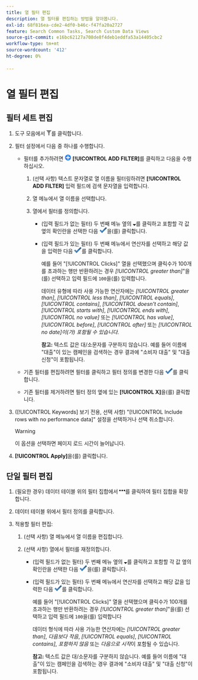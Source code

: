 ```yaml
---
title: 열 필터 편집
description: 열 필터를 편집하는 방법을 알아봅니다.
exl-id: 68f816ea-cde2-4df0-b46c-f47fa20a2727
feature: Search Common Tasks, Search Custom Data Views
source-git-commit: e16bc62127a708de8f4deb1eddfa53a14405cbc2
workflow-type: tm+mt
source-wordcount: '412'
ht-degree: 0%

---
```


# 열 필터 편집

## 필터 세트 편집

1. 도구 모음에서 ![필터](/help/search-social-commerce/assets/filter.png "필터")를 클릭합니다.

1. 필터 설정에서 다음 중 하나를 수행합니다.

   * 필터를 추가하려면 ![필터 추가](/help/search-social-commerce/assets/add.png "필터 추가") **[!UICONTROL ADD FILTER]**&#x200B;를 클릭하고 다음을 수행하십시오.

      1. (선택 사항) 텍스트 문자열로 열 이름을 필터링하려면 **[!UICONTROL ADD FILTER]** 입력 필드에 검색 문자열을 입력합니다.

      1. 열 메뉴에서 열 이름을 선택합니다.

      1. 열에서 필터를 정의합니다.

         * (입력 필드가 없는 필터) 두 번째 메뉴 옆의 ![아래쪽 화살표](/help/search-social-commerce/assets/arrow-down-expand.png "아래쪽 화살표")를 클릭하고 포함할 각 값 옆의 확인란을 선택한 다음 ![필터 업데이트](/help/search-social-commerce/assets/select.png "필터 업데이트")을(를) 클릭합니다.

         * (입력 필드가 있는 필터) 두 번째 메뉴에서 연산자를 선택하고 해당 값을 입력한 다음 ![필터 업데이트](/help/search-social-commerce/assets/select.png "필터 업데이트")를 클릭합니다.

           예를 들어 &quot;[!UICONTROL Clicks]&quot; 열을 선택했으며 클릭수가 100개를 초과하는 행만 반환하려는 경우 *[!UICONTROL greater than]*&quot;을(를) 선택하고 입력 필드에 `100`을(를) 입력합니다.

           데이터 유형에 따라 사용 가능한 연산자에는 *[!UICONTROL greater than]*, *[!UICONTROL less than]*, *[!UICONTROL equals]*, *[!UICONTROL contains]*, *[!UICONTROL doesn't contain]*, *[!UICONTROL starts with]*, *[!UICONTROL ends with]*, *[!UICONTROL no value]* 또는 *[!UICONTROL has value]*, *[!UICONTROL before]*, *[!UICONTROL after]* 또는 *[!UICONTROL no date]이(가) 포함될 수 있습니다.*

           **참고:** 텍스트 값은 대/소문자를 구분하지 않습니다. 예를 들어 이름에 &quot;대출&quot;이 있는 캠페인을 검색하는 경우 결과에 &quot;소비자 대출&quot; 및 &quot;대출 신청&quot;이 포함됩니다.

   * 기존 필터를 편집하려면 필터를 클릭하고 필터 정의를 변경한 다음 ![필터 업데이트](/help/search-social-commerce/assets/select.png "필터 업데이트")를 클릭합니다.

   * 기존 필터를 제거하려면 필터 정의 옆에 있는 **[!UICONTROL X]**&#x200B;을(를) 클릭합니다.

1. ([!UICONTROL Keywords] 보기 전용, 선택 사항) &quot;[!UICONTROL Include rows with no performance data]&quot; 설정을 선택하거나 선택 취소합니다.

   >[!WARNING]
   >
   >이 옵션을 선택하면 페이지 로드 시간이 늘어납니다.

1. **[!UICONTROL Apply]**&#x200B;을(를) 클릭합니다.

## 단일 필터 편집

1. (필요한 경우) 데이터 테이블 위의 필터 집합에서 ![자세히](/help/search-social-commerce/assets/more-filters.png "자세히")를 클릭하여 필터 집합을 확장합니다.

1. 데이터 테이블 위에서 필터 정의를 클릭합니다.

1. 적용할 필터 편집:

   1. (선택 사항) 열 메뉴에서 열 이름을 편집합니다.

   1. (선택 사항) 열에서 필터를 재정의합니다.

      * (입력 필드가 없는 필터) 두 번째 메뉴 옆의 ![아래쪽 화살표](/help/search-social-commerce/assets/arrow-down-expand.png "아래쪽 화살표")를 클릭하고 포함할 각 값 옆의 확인란을 선택한 다음 ![필터 업데이트](/help/search-social-commerce/assets/select.png "필터 업데이트")을(를) 클릭합니다.

      * (입력 필드가 있는 필터) 두 번째 메뉴에서 연산자를 선택하고 해당 값을 입력한 다음 ![필터 업데이트](/help/search-social-commerce/assets/select.png "필터 업데이트")를 클릭합니다.

        예를 들어 &quot;[!UICONTROL Clicks]&quot; 열을 선택했으며 클릭수가 100개를 초과하는 행만 반환하려는 경우 *[!UICONTROL greater than]*&quot;을(를) 선택하고 입력 필드에 `100`을(를) 입력합니다

        데이터 형식에 따라 사용 가능한 연산자에는 *[!UICONTROL greater than]*, *다음보다 작음*, *[!UICONTROL equals]*, *[!UICONTROL contains]*, *포함하지 않음* 또는 *다음으로 시작*&#x200B;이 포함될 수 있습니다.

        **참고:** 텍스트 값은 대/소문자를 구분하지 않습니다. 예를 들어 이름에 &quot;대출&quot;이 있는 캠페인을 검색하는 경우 결과에 &quot;소비자 대출&quot; 및 &quot;대출 신청&quot;이 포함됩니다.
